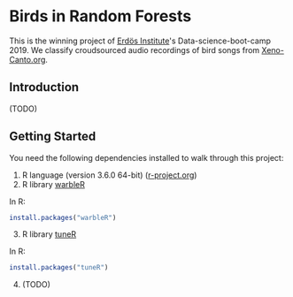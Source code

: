 # Birds in Random Forests
This is the winning project of [Erdös Institute](https://erdosinstitute.org)'s Data-science-boot-camp 2019. We classify croudsourced audio recordings of bird songs from [Xeno-Canto.org](https://www.xeno-canto.org).

## Introduction
(TODO)

## Getting Started
You need the following dependencies installed to walk through this project:
1. R language (version 3.6.0 64-bit) ([r-project.org](https://cran.r-project.org))
2. R library [warbleR](https://github.com/cran/warbleR)

In R:
```R
install.packages("warbleR")
```
3. R library [tuneR](https://github.com/cran/tuneR)

In R:
```R
install.packages("tuneR")
```
4. (TODO)
